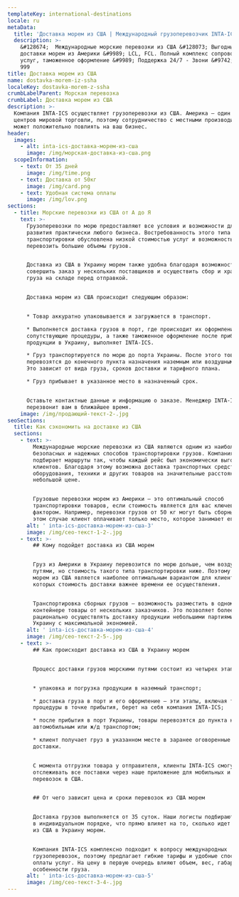 ```yaml
---
templateKey: international-destinations
locale: ru
metaData:
  title: 'Доставка морем из США | Международный грузоперевозчик INTA-ICS '
  description: >-
    &#128674;  Международные морские перевозки из США &#128073; Выгодные тарифы
    доставки морем из Америки &#9989; LCL, FCL. Полный комплекс сопроводительных
    услуг, таможенное оформление &#9989; Поддержка 24/7 - Звони &#9742; 068 5555
    999
title: Доставка морем из США
name: dostavka-morem-iz-ssha
localeKey: dostavka-morem-z-ssha
crumbLabelParent: Морская перевозка
crumbLabel: Доставка морем из США
description: >-
  Компания INTA-ICS осуществляет грузоперевозки из США. Америка — один из
  центров мировой торговли, поэтому сотрудничество с местными производителями
  может положительно повлиять на ваш бизнес.
header:
  images:
    - alt: inta-ics-доставка-морем-из-сша
      image: /img/морская-доставка-из-сша.png
  scopeInformation:
    - text: От 35 дней
      image: /img/time.png
    - text: Доставка от 50кг
      image: /img/card.png
    - text: Удобная система оплаты
      image: /img/lov.png
sections:
  - title: Морские перевозки из США от А до Я
    text: >-
      Грузоперевозки по морю предоставляют все условия и возможности для
      развития практически любого бизнеса. Востребованность этого типа
      транспортировки обусловлена низкой стоимостью услуг и возможностью
      перевозить большие объемы грузов.


      Доставка из США в Украину морем также удобна благодаря возможности
      совершить заказ у нескольких поставщиков и осуществить сбор и хранение
      груза на складе перед отправкой.


      Доставка морем из США происходит следующим образом:


      * Товар аккуратно упаковывается и загружается в транспорт.

      * Выполняется доставка грузов в порт, где происходит их оформление. Все
      сопутствующие процедуры, а также таможенное оформление после прибытия
      продукции в Украину, выполняет INTA-ICS.

      * Груз транспортируется по морю до порта Украины. После этого товары
      перевозятся до конечного пункта назначения наземным или воздушным путем.
      Это зависит от вида груза, сроков доставки и тарифного плана.

      * Груз прибывает в указанное место в назначенный срок.


      Оставьте контактные данные и информацию о заказе. Менеджер INTA-ICS
      перезвонит вам в ближайшее время.
    image: /img/продающий-текст-2-.jpg
seoSections:
  title: Как сэкономить на доставке из США
  sections:
    - text: >-
        Международные морские перевозки из США являются одним из наиболее
        безопасных и надежных способов транспортировки грузов. Компания INTA-ICS
        подбирает маршруты так, чтобы каждый рейс был экономически выгодным для
        клиентов. Благодаря этому возможна доставка транспортных средств,
        оборудования, техники и других товаров на значительные расстояния и по
        небольшой цене.


        Грузовые перевозки морем из Америки — это оптимальный способ
        транспортировки товаров, если стоимость является для вас ключевым
        фактором. Например, перевозки грузов от 50 кг могут быть сборными. В
        этом случае клиент оплачивает только место, которое занимает его товар.
      alt: ' inta-ics-доставка-морем-из-сша-3'
      image: /img/сео-текст-1-2-.jpg
    - text: >-
        ## Кому подойдет доставка из США морем


        Груз из Америки в Украину перевозится по морю дольше, чем воздушными
        путями, но стоимость такого типа транспортировки ниже. Поэтому доставка
        морем из США является наиболее оптимальным вариантом для клиентов, для
        которых стоимость доставки важнее времени ее осуществления.


        Транспортировка сборных грузов — возможность разместить в одном
        контейнере товары от нескольких заказчиков. Это позволяет более
        рационально осуществлять доставку продукции небольшими партиями из США в
        Украину с максимальной экономией.
      alt: ' inta-ics-доставка-морем-из-сша-4'
      image: /img/сео-текст-2-5-.jpg
    - text: >-
        ## Как происходит доставка из США в Украину морем


        Процесс доставки грузов морскими путями состоит из четырех этапов:


        * упаковка и погрузка продукции в наземный транспорт;

        * доставка груза в порт и его оформление — эти этапы, включая таможенные
        процедуры в точке прибытия, берет на себя компания INTA-ICS;

        * после прибытия в порт Украины, товары перевозятся до пункта назначения
        автомобильным или ж/д транспортом;

        * клиент получает груз в указанном месте в заранее оговоренные сроки
        доставки.


        С момента отгрузки товара у отправителя, клиенты INTA-ICS смогут
        отслеживать все поставки через наше приложение для мобильных и статус
        перевозок в США.


        ## От чего зависит цена и сроки перевозок из США морем


        Доставка грузов выполняется от 35 суток. Наши логисты подбирают маршруты
        в индивидуальном порядке, что прямо влияет на то, сколько идет посылка
        из США в Украину морем.


        Компания INTA-ICS комплексно подходит к вопросу международных
        грузоперевозок, поэтому предлагает гибкие тарифы и удобные способы
        оплаты услуг. На цену в первую очередь влияют объем, вес, габариты и
        особенности груза.
      alt: ' inta-ics-доставка-морем-из-сша-5'
      image: /img/сео-текст-3-4-.jpg
---
```

